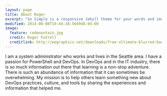 ```yaml
---
layout: page
title: About Roger
excerpt: "So Simple is a responsive Jekyll theme for your words and images."
modified: 2014-08-08T19:44:38.564948-04:00
image:
  feature: redmountain.jpg
  credit: Roger Futrell
  creditlink: http://wegraphics.net/downloads/free-ultimate-blurred-background-pack/
---
```


I am a system administrator who works and lives in the Seattle area.  I have a passion for PowerShell and DevOps.  In DevOps and in the IT industry, there is so much information out there that learning is a non-stop adventure.  There is such an abundance of information that it can sometimes be overwhelming.  My mission is to help others learn something new about DevOps practices, culture, and tools by sharing the experiences and information that helped me.

<!--Example Button
<a markdown="0" href="{{ site.url }}/theme-setup" class="btn">Install So Simple Theme</a>
-->

[^1]: Example: *domain.com/category-name/post-title*